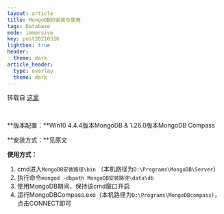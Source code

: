 ```yaml
---
layout: article
title: MongoDB的安装与使用
tags: Database
mode: immersive
key: post20210316
lightbox: true
header:
  theme: dark
article_header:
  type: overlay
  theme: dark
---
```

转载自 [这里](https://blog.csdn.net/weixin_41466575/article/details/105326230)
<!--more-->

</br>

**版本配置：**Win10 4.4.4版本MongoDB & 1.26.0版本MongoDB Compass

**安装方式：**见原文

**使用方式：**

1. cmd进入`MongoDB安装路径\bin` （本机路径为`D:\Programs\MongoDB\Server`）
2. 执行命令`mongod -dbpath MongoDB安装路径\data\db`
3. 使用MongoDB期间，保持该cmd窗口开启
4. 运行MongoDBCompass.exe（本机路径为`D:\Programs\MongoDBcompass`），点击CONNECT即可